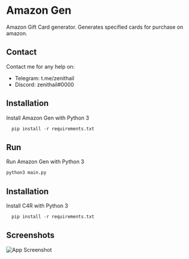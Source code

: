 

# Amazon Gen

Amazon Gift Card generator. Generates specified cards for purchase on amazon.

## Contact

Contact me for any help on:
 - Telegram: t.me/zenithail
 - Discord: zenithail#0000

## Installation

Install Amazon Gen with Python 3

```py
  pip install -r requirements.txt
```
    

## Run

Run Amazon Gen with Python 3

```py
python3 main.py
```
## Installation

Install C4R with Python 3

```py
  pip install -r requirements.txt
```
    
## Screenshots

![App Screenshot](https://cdn.discordapp.com/attachments/1205171289418104843/1211348541252046909/Screenshot_20240225_171650.jpg?ex=65eddf3e&is=65db6a3e&hm=a124f2f3f04d76f46616b06ab462034bc3a9e3c8d7f3a960be01faa1147b8612&)

